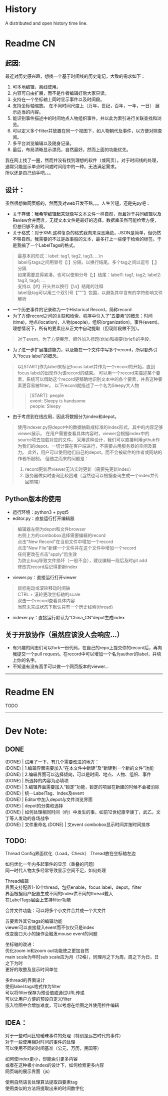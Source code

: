 # History
A distributed and open history time line.  

# Readme CN   

## 起因:  

最近对历史感兴趣，想找一个基于时间线的历史笔记，大致的需求如下：  
1. 可本地编辑，离线使用。  
2. 内容可自由扩展，而不是作者编辑好后大家只读。  
3. 支持在一个坐标轴上同时显示事件以及时间段。 
4. 支持坐标轴缩放。 在不同时间尺度上（万年，世纪，百年，一年，一日） 展示适当的内容。
5. 能识别事件描述中的时间地点人物组织事件，并以此为索引进行关联查找和浏览。  
6. 可以定义多个filter并放置在同一个视图下，如人物朝代及事件，以方便对照查阅。  
7. 多平台浏览编辑以及随身记录。  
8. 最后，布局清晰显示漂亮，自然最好。然而上面的功能优先。  
   
我在网上找了一圈，然而并没有找到理想的软件（或网页）。对于时间线的处理，通常只能显示单点时间或时间段中的一种。无法满足需求。  
所以还是自己动手吧。。。  

## 设计：

虽然很想做网页版的，然而我对web开发不熟。。。人生苦短，还是先py吧：  
* 关于存储：我希望编辑起来就像写文本文件一样自然，而且对于共同编辑以及Review合并而言，无疑文本文件是最好的选择。数据库虽然可能检索方便，但总归够不直观。
* 关于格式：对于XML这种复杂的格式我向来深恶痛绝，JSON是简单，但仍然不够自然。我需要的不过是故事般的文本，最多打上一些便于检索的标签。于是我搞了一个LabelTags的格式。
> 最基本的形式：label: tag1, tag2, tag3, ...\n  
> label与tags之间用冒号【:】分隔，以换行结尾。多个tag之间以逗号【,】分隔  
> 如果需要显得紧凑，也可以使用分号【;】结尾：label1: tag1, tag2; label2: tag3, tag4; ...  
> 支持以【#】开头并以换行【\n】结尾的注释  
> label及tag可以用三个双引号【"""】包围，以避免其中含有的字符影响文件解析  
* 一个历史事件的记录称为一个Historical Record，简称record  
* 为了方便record之间的关联和检索，程序中引入了“五要素”的概念：时间(time)，地点(location)，人物(people)，组织(organization)，事件(event)。理想情况下，所有的要素应从正文中自动提取（但现阶段做不到）。  
>  对于event，为了方便展示，额外加入标题(title)和摘要(brief)的字段。
* 为了进一步扩展描述能力，以及能在一个文件中写多个record，所以额外引入“focus label”的概念。
> 以\[START\]作为label来标记focus label并作为一个record的开始，直到focus label的出现作为该record的结束。
> 可以用一个record来描述某个要素，系统可以借助这个record更精确地识别文本中的各个要素，并且这种要素更容易被filter。
> 以下record就描述了一个名为Sleepy大人物
>>  \[START\]: people  
>>  event: Sleepy is handsome  
>>  people: Sleepy  
* 由于考虑到在线应用，因此将数据分为index和depot。
> 使用indexer.py将depot中的数据抽取成标准的index形式，其中的内容足够viewer展示。
> 在用户需要查看具体内容时，viewer会根据index中的source项去加载对应的文件。
> 采用这种设计，我们可以直接利用github作为我们的depot。一切计算在客户端进行，不需要占用服务器的空间及算力。
> 此外，用户可以使用他们自己的depot，而不会被软件的作者或网站的作者所限制。
> 但随之而来的问题是：
> 1. record更新后viewer无法实时更新（需要先更新index）
> 2. 服务器做实时查询比较困难（当然也可以根据查询生成一个index并传回前端）

## Python版本的使用

* 运行环境：python3 + pyqt5  
* editor.py：直接运行打开编辑器  
> 编辑器左侧为depot和文件browser  
> 右侧上方的combobox选择需要编辑的record  
> 点击"New Record"在当前文件中增加一个record  
> 点击"New File"新建一个文件并在这个文件中增加一个record  
> 任何更改在点击"apply"后生效  
> 为防止bug导致文件损坏（一般不会），建议编辑一段后及时git add  
> 修改完record后记得更新Index  
* viewer.py：直接运行打开viewer  
> 鼠标拖动或滚轮移动时间轴  
> CTRL + 滚轮更改坐标轴的scale  
> 双击一个record查看具体内容  
> 当前未完成状态下默认只有一个历史线索(thread)  
* indexer.py：直接运行默认为“China_CN”depot生成index  

## 关于开放协作（虽然应该没人会响应...）  

* 有兴趣的同志们可以fork一份代码，在自己的repo上提交你的record后，再向我提交一个pull request。在record中可以增加一个名为author的label，并填上你的名字。  
* 不知道有没有高手可以做一个网页版本的viewer...  

-------------------------------------------------------------------------------------------------

# Readme EN  

TODO  


-------------------------------------------------------------------------------------------------

# Dev Note:  

## DONE

(DONE) | 试用了一下，有几个需要改进的地方：  
(DONE) | 1.编辑界面需要加入“在本文件中新建”及“新建到一个新的文件”功能  
(DONE) | 2.编辑界面可以选择倾向，可以是时间、地点、人物、组织、事件  
(DONE) | 	所选择的内容为必填项  
(DONE) | 3.编辑界面需要加入“锁定”功能，锁定的项目在新建的时候不会被消除  
(DONE) | 统一LabelTag、Index及event  
(DONE) | Editor中加入depot与文件浏览界面  
(DONE) | depot的分类和选择  
(DONE) | 如何处理相同时间（约）中发生的事，如前12世纪廪辛康丁，武乙，文丁等人发动的各场战争  
(DONE) | 文件重命名
(DONE) | 文event combobox显示时间并按时间排序  

## TODO:

Thread Config界面优化（Load，Check）
Thread放在坐标轴左边

如何优化一年内多起事件的显示（重叠的问题）  
同一时代人物太多经常导致显示空间不足，如何处理  
  
Thread编辑  
    界面支持配置1-10个thread，包括enable，focus label，depot，filter  
    界面根据用户配置生成不同的Index供不同的thread载入  
    在LabelTags层面上支持filter功能  
    
合并文件功能：可以将多个小文件合并成一个大文件  

五要素外其它tags的编辑功能  
viewer可以直接载入event而不仅仅只是index  
改变窗口大小的操作会触发mouse event的问题  

坐标轴的改进：  
	优化zoom in和zoom out功能使之更加自然  
	main scale为年时sub scale应为月（12格），同理月之下为周，周之下为日，日之下为时  
	更好的取整及显示时间单位  

多thread的界面设计  
	使用label:tags格式作为filter  
	可以将filter保存为预设值或通过URL传递  
	可以让用户方便的预设自定义filter  
	嵌入绘图中会增加难度，可以考虑在绘图之外使用控件编辑  

## IDEA：  

对于一些时间比较暧昧事件的处理（特别是远古时代的事件）  
对于一些使用相对时间的事件的处理  
可以使用不同的时间基准（公元，万历，民国等）  

如何使index更小，却能索引更多内容  
或者在这种极小index的设计下，如何检索更多内容  
网页端的展示界面（js）  


使用自然语言处理算法提取四要素tag  
使用类似的方法将提取出来的时间数字化  



